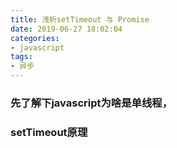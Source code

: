 ```yaml
---
title: 浅析setTimeout 与 Promise
date: 2019-06-27 18:02:04
categories:
- javascript
tags: 
- 异步
---
```



### 先了解下javascript为啥是单线程，



### setTimeout原理
